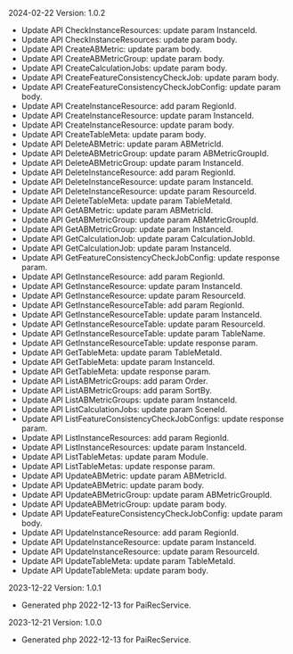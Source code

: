 2024-02-22 Version: 1.0.2
- Update API CheckInstanceResources: update param InstanceId.
- Update API CheckInstanceResources: update param body.
- Update API CreateABMetric: update param body.
- Update API CreateABMetricGroup: update param body.
- Update API CreateCalculationJobs: update param body.
- Update API CreateFeatureConsistencyCheckJob: update param body.
- Update API CreateFeatureConsistencyCheckJobConfig: update param body.
- Update API CreateInstanceResource: add param RegionId.
- Update API CreateInstanceResource: update param InstanceId.
- Update API CreateInstanceResource: update param body.
- Update API CreateTableMeta: update param body.
- Update API DeleteABMetric: update param ABMetricId.
- Update API DeleteABMetricGroup: update param ABMetricGroupId.
- Update API DeleteABMetricGroup: update param InstanceId.
- Update API DeleteInstanceResource: add param RegionId.
- Update API DeleteInstanceResource: update param InstanceId.
- Update API DeleteInstanceResource: update param ResourceId.
- Update API DeleteTableMeta: update param TableMetaId.
- Update API GetABMetric: update param ABMetricId.
- Update API GetABMetricGroup: update param ABMetricGroupId.
- Update API GetABMetricGroup: update param InstanceId.
- Update API GetCalculationJob: update param CalculationJobId.
- Update API GetCalculationJob: update param InstanceId.
- Update API GetFeatureConsistencyCheckJobConfig: update response param.
- Update API GetInstanceResource: add param RegionId.
- Update API GetInstanceResource: update param InstanceId.
- Update API GetInstanceResource: update param ResourceId.
- Update API GetInstanceResourceTable: add param RegionId.
- Update API GetInstanceResourceTable: update param InstanceId.
- Update API GetInstanceResourceTable: update param ResourceId.
- Update API GetInstanceResourceTable: update param TableName.
- Update API GetInstanceResourceTable: update response param.
- Update API GetTableMeta: update param TableMetaId.
- Update API GetTableMeta: update param InstanceId.
- Update API GetTableMeta: update response param.
- Update API ListABMetricGroups: add param Order.
- Update API ListABMetricGroups: add param SortBy.
- Update API ListABMetricGroups: update param InstanceId.
- Update API ListCalculationJobs: update param SceneId.
- Update API ListFeatureConsistencyCheckJobConfigs: update response param.
- Update API ListInstanceResources: add param RegionId.
- Update API ListInstanceResources: update param InstanceId.
- Update API ListTableMetas: update param Module.
- Update API ListTableMetas: update response param.
- Update API UpdateABMetric: update param ABMetricId.
- Update API UpdateABMetric: update param body.
- Update API UpdateABMetricGroup: update param ABMetricGroupId.
- Update API UpdateABMetricGroup: update param body.
- Update API UpdateFeatureConsistencyCheckJobConfig: update param body.
- Update API UpdateInstanceResource: add param RegionId.
- Update API UpdateInstanceResource: update param InstanceId.
- Update API UpdateInstanceResource: update param ResourceId.
- Update API UpdateTableMeta: update param TableMetaId.
- Update API UpdateTableMeta: update param body.


2023-12-22 Version: 1.0.1
- Generated php 2022-12-13 for PaiRecService.

2023-12-21 Version: 1.0.0
- Generated php 2022-12-13 for PaiRecService.


